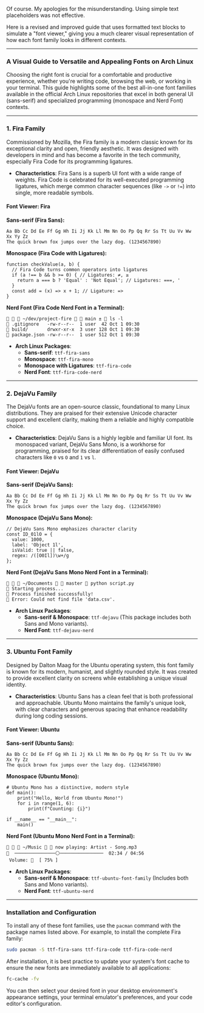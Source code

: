 Of course. My apologies for the misunderstanding. Using simple text placeholders was not effective.

Here is a revised and improved guide that uses formatted text blocks to simulate a "font viewer," giving you a much clearer visual representation of how each font family looks in different contexts.

---

### A Visual Guide to Versatile and Appealing Fonts on Arch Linux

Choosing the right font is crucial for a comfortable and productive experience, whether you're writing code, browsing the web, or working in your terminal. This guide highlights some of the best all-in-one font families available in the official Arch Linux repositories that excel in both general UI (sans-serif) and specialized programming (monospace and Nerd Font) contexts.

---

### 1. Fira Family

Commissioned by Mozilla, the Fira family is a modern classic known for its exceptional clarity and open, friendly aesthetic. It was designed with developers in mind and has become a favorite in the tech community, especially Fira Code for its programming ligatures.

- **Characteristics**: Fira Sans is a superb UI font with a wide range of weights. Fira Code is celebrated for its well-executed programming ligatures, which merge common character sequences (like `->` or `!=`) into single, more readable symbols.

#### **Font Viewer: Fira**

**Sans-serif (Fira Sans):**

```
Aa Bb Cc Dd Ee Ff Gg Hh Ii Jj Kk Ll Mm Nn Oo Pp Qq Rr Ss Tt Uu Vv Ww Xx Yy Zz
The quick brown fox jumps over the lazy dog. (1234567890)
```

**Monospace (Fira Code with Ligatures):**

```
function checkValue(a, b) {
  // Fira Code turns common operators into ligatures
  if (a !== b && b >= 0) { // Ligatures: ≠, ≥
    return a === b ? 'Equal' : 'Not Equal'; // Ligatures: ===, '
  }
  const add = (x) => x + 1; // Ligature: =>
}
```

**Nerd Font (Fira Code Nerd Font in a Terminal):**

```
   ~/dev/project-fire   main ±  ls -l
 .gitignore   -rw-r--r--  1 user  42 Oct 1 09:30
 build/       drwxr-xr-x  3 user 128 Oct 1 09:30
 package.json -rw-r--r--  1 user 512 Oct 1 09:30
```

- **Arch Linux Packages**:
  - **Sans-serif**: `ttf-fira-sans`
  - **Monospace**: `ttf-fira-mono`
  - **Monospace with Ligatures**: `ttf-fira-code`
  - **Nerd Font**: `ttf-fira-code-nerd`

---

### 2. DejaVu Family

The DejaVu fonts are an open-source classic, foundational to many Linux distributions. They are praised for their extensive Unicode character support and excellent clarity, making them a reliable and highly compatible choice.

- **Characteristics**: DejaVu Sans is a highly legible and familiar UI font. Its monospaced variant, DejaVu Sans Mono, is a workhorse for programming, praised for its clear differentiation of easily confused characters like `0` vs `O` and `1` vs `l`.

#### **Font Viewer: DejaVu**

**Sans-serif (DejaVu Sans):**

```
Aa Bb Cc Dd Ee Ff Gg Hh Ii Jj Kk Ll Mm Nn Oo Pp Qq Rr Ss Tt Uu Vv Ww Xx Yy Zz
The quick brown fox jumps over the lazy dog. (1234567890)
```

**Monospace (DejaVu Sans Mono):**

```
// DejaVu Sans Mono emphasizes character clarity
const ID_01lO = {
  value: 1000,
  label: 'Object 1l',
  isValid: true || false,
  regex: /([O0Il])\w+/g
};
```

**Nerd Font (DejaVu Sans Mono Nerd Font in a Terminal):**

```
   ~/Documents   master  python script.py
 Starting process...
 Process finished successfully!
 Error: Could not find file 'data.csv'.
```

- **Arch Linux Packages**:
  - **Sans-serif & Monospace**: `ttf-dejavu` (This package includes both Sans and Mono variants).
  - **Nerd Font**: `ttf-dejavu-nerd`

---

### 3. Ubuntu Font Family

Designed by Dalton Maag for the Ubuntu operating system, this font family is known for its modern, humanist, and slightly rounded style. It was created to provide excellent clarity on screens while establishing a unique visual identity.

- **Characteristics**: Ubuntu Sans has a clean feel that is both professional and approachable. Ubuntu Mono maintains the family's unique look, with clear characters and generous spacing that enhance readability during long coding sessions.

#### **Font Viewer: Ubuntu**

**Sans-serif (Ubuntu Sans):**

```
Aa Bb Cc Dd Ee Ff Gg Hh Ii Jj Kk Ll Mm Nn Oo Pp Qq Rr Ss Tt Uu Vv Ww Xx Yy Zz
The quick brown fox jumps over the lazy dog. (1234567890)
```

**Monospace (Ubuntu Mono):**

```
# Ubuntu Mono has a distinctive, modern style
def main():
    print("Hello, World from Ubuntu Mono!")
    for i in range(1, 6):
        print(f"Counting: {i}")

if __name__ == "__main__":
    main()
```

**Nerd Font (Ubuntu Mono Nerd Font in a Terminal):**

```
   ~/Music   now playing: Artist - Song.mp3
  ───────────────⚪────────────────  02:34 / 04:56
 Volume:   [ 75% ]
```

- **Arch Linux Packages**:
  - **Sans-serif & Monospace**: `ttf-ubuntu-font-family` (Includes both Sans and Mono variants).
  - **Nerd Font**: `ttf-ubuntu-nerd`

---

### Installation and Configuration

To install any of these font families, use the `pacman` command with the package names listed above. For example, to install the complete Fira family:

```bash
sudo pacman -S ttf-fira-sans ttf-fira-code ttf-fira-code-nerd
```

After installation, it is best practice to update your system's font cache to ensure the new fonts are immediately available to all applications:

```bash
fc-cache -fv
```

You can then select your desired font in your desktop environment's appearance settings, your terminal emulator's preferences, and your code editor's configuration.
